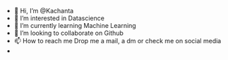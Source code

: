 - 👋 Hi, I’m @Kachanta
- 👀 I’m interested in Datascience
- 🌱 I’m currently learning Machine Learning 
- 💞️ I’m looking to collaborate on Github
- 📫 How to reach me Drop me a mail, a dm or check me on social media
- 

<!---
Kachanta/Kachanta is a ✨ special ✨ repository because its `README.md` (this file) appears on your GitHub profile.
You can click the Preview link to take a look at your changes.
--->
